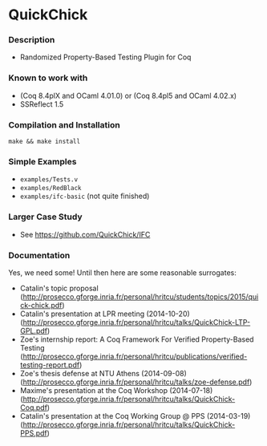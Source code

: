 QuickChick
==========

### Description
 
  - Randomized Property-Based Testing Plugin for Coq

### Known to work with

  - (Coq 8.4plX and OCaml 4.01.0) or (Coq 8.4pl5 and OCaml 4.02.x)
  - SSReflect 1.5

### Compilation and Installation

    make && make install

### Simple Examples

  - `examples/Tests.v`
  - `examples/RedBlack`
  - `examples/ifc-basic` (not quite finished)

### Larger Case Study

  - See https://github.com/QuickChick/IFC

### Documentation
Yes, we need some! Until then here are some reasonable surrogates:
  - Catalin's topic proposal
    (http://prosecco.gforge.inria.fr/personal/hritcu/students/topics/2015/quick-chick.pdf)
  - Catalin's presentation at LPR meeting (2014-10-20)
    (http://prosecco.gforge.inria.fr/personal/hritcu/talks/QuickChick-LTP-GPL.pdf)
  - Zoe's internship report: A Coq Framework For Verified Property-Based Testing
    (http://prosecco.gforge.inria.fr/personal/hritcu/publications/verified-testing-report.pdf)
  - Zoe's thesis defense at NTU Athens (2014-09-08)
    (http://prosecco.gforge.inria.fr/personal/hritcu/talks/zoe-defense.pdf)
  - Maxime's presentation at the Coq Workshop (2014-07-18)
    (http://prosecco.gforge.inria.fr/personal/hritcu/talks/QuickChick-Coq.pdf)
  - Catalin's presentation at the Coq Working Group @ PPS (2014-03-19)
    (http://prosecco.gforge.inria.fr/personal/hritcu/talks/QuickChick-PPS.pdf)
